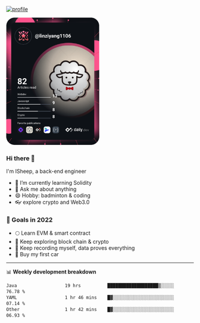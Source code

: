 [![profile](http://img.codelin.xyz/hello-im-isheep.svg)](https://www.calligrapher.ai/)

<a href="https://app.daily.dev/linziyang1106"><img src="/devcard.png" width="250" alt="ISheep's Dev Card"/></a>

### Hi there 🐏

I'm ISheep, a back-end engineer

- 🔭 I’m currently learning Solidity
- 💬 Ask me about anything
- 😄 Hobby: badminton & coding
- 👓 explore crypto and Web3.0

### 🚀 Goals in 2022
+ 🌕 Learn EVM & smart contract
+ 🤔 Keep exploring block chain & crypto
+ 🐏 Keep recording myself, data proves everything
+ 🚗 Buy my first car

-------

📊 **Weekly development breakdown**
<!--START_SECTION:waka-->

```text
Java                  19 hrs          ███████████████████▒░░░░░   76.78 %
YAML                  1 hr 46 mins    █▓░░░░░░░░░░░░░░░░░░░░░░░   07.14 %
Other                 1 hr 42 mins    █▓░░░░░░░░░░░░░░░░░░░░░░░   06.93 %
```

<!--END_SECTION:waka-->
